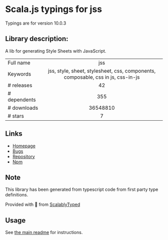 
# Scala.js typings for jss

Typings are for version 10.0.3

## Library description:
A lib for generating Style Sheets with JavaScript.

|                    |                 |
| ------------------ | :-------------: |
| Full name          | jss |
| Keywords           | jss, style, sheet, stylesheet, css, components, composable, css in js, css-in-js |
| # releases         | 42 |
| # dependents       | 355 |
| # downloads        | 36548810 |
| # stars            | 7 |

## Links
- [Homepage](https://cssinjs.org/)
- [Bugs](https://github.com/cssinjs/jss/issues/new)
- [Repository](https://github.com/cssinjs/jss)
- [Npm](https://www.npmjs.com/package/jss)
    


## Note
This library has been generated from typescript code from first party type definitions.

Provided with :purple_heart: from [ScalablyTyped](https://github.com/oyvindberg/ScalablyTyped)

## Usage
See [the main readme](../../readme.md) for instructions.


